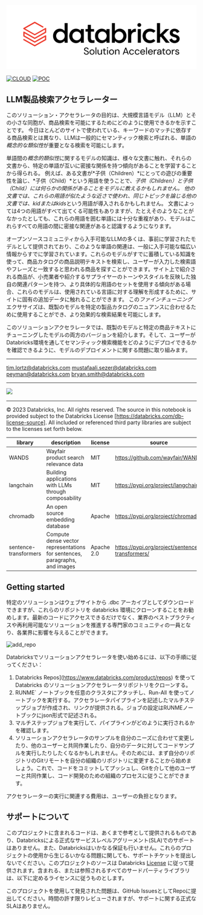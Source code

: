 ![image](https://raw.githubusercontent.com/databricks-industry-solutions/.github/main/profile/solacc_logo_wide.png)

[![CLOUD](https://img.shields.io/badge/CLOUD-ALL-blue?logo=googlecloud&style=for-the-badge)](https://cloud.google.com/databricks)
[![POC](https://img.shields.io/badge/POC-10_days-green?style=for-the-badge)](https://databricks.com/try-databricks)

## LLM製品検索アクセラレーター

このソリューション・アクセラレータの目的は、大規模言語モデル（LLM）とその小さな同胞が、商品検索を可能にするためにどのように使用できるかを示すことです。 今日ほとんどのサイトで使われている、キーワードのマッチに依存する商品検索とは異なり、LLMは一般的にセマンティック検索と呼ばれる、単語の*概念的な類似性*が重要となる検索を可能にします。

単語間の*概念的類似性*に関するモデルの知識は、様々な文書に触れ、それらの文書から、特定の単語が互いに密接な関係を持つ傾向があることを学習することから得られる。 例えば、ある文書が*子供（Children）*にとっての遊びの重要性を論じ、*子供（Child）*という用語を使うことで、*子供（Children）*と*子供（Child）*には何らかの関係があることをモデルに教えるかもしれません。 他の文書では、これらの用語が似たような近さで使われ、同じトピックを論じる他の文書では、*kid*または*kids*という用語が導入されるかもしれません。 文書によっては4つの用語がすべて出てくる可能性もありますが、たとえそのようなことがなかったとしても、これらの用語を囲む単語には十分な重複があり、モデルはこれらすべての用語の間に密接な関連があると認識するようになります。

オープンソースコミュニティから入手可能なLLMの多くは、事前に学習されたモデルとして提供されており、このような単語の関連は、一般に入手可能な幅広い情報からすでに学習されています。これらのモデルがすでに蓄積している知識を使って、商品カタログの商品説明テキストを検索し、ユーザーが入力した検索語やフレーズと一致すると思われる商品を探すことができます。サイト上で紹介される商品が、小売業者や紹介するサプライヤーのトーンやスタイルを反映した独自の関連パターンを持つ、より具体的な用語のセットを使用する傾向がある場合、これらのモデルは、使用されている言語に対する理解を形成するために、サイトに固有の追加データに触れることができます。 この*ファインチューニング*エクササイズは、既製のモデルを特定の製品カタログのニュアンスに合わせるために使用することができ、より効果的な検索結果を可能にします。

このソリューションアクセラレータでは、既製のモデルと特定の商品テキストにチューニングしたモデルの両方のバージョンを紹介します。そして、ユーザーがDatabricks環境を通してセマンティック検索機能をどのようにデプロイできるかを確認できるように、モデルのデプロイメントに関する問題に取り組みます。

___
<tim.lortz@databricks.com> 
<mustafaali.sezer@databricks.com> 
<peyman@databricks.com>
<bryan.smith@databricks.com>
___


<img src='https://github.com/databricks-industry-solutions/product-search/raw/main/images/inference.png' width=800>

___

&copy; 2023 Databricks, Inc. All rights reserved. The source in this notebook is provided subject to the Databricks License [https://databricks.com/db-license-source].  All included or referenced third party libraries are subject to the licenses set forth below.

| library                                | description             | license    | source                                              |
|----------------------------------------|-------------------------|------------|-----------------------------------------------------|
|  WANDS | Wayfair product search relevance data | MIT  | https://github.com/wayfair/WANDS   |
| langchain | Building applications with LLMs through composability | MIT  |   https://pypi.org/project/langchain/ |
| chromadb | An open source embedding database |  Apache |  https://pypi.org/project/chromadb/  |
| sentence-transformers | Compute dense vector representations for sentences, paragraphs, and images | Apache 2.0 |https://pypi.org/project/sentence-transformers/ |

## Getting started

特定のソリューションはウェブサイトから .dbc アーカイブとしてダウンロードできますが、これらのリポジトリを databricks 環境にクローンすることをお勧めします。最新のコードにアクセスできるだけでなく、業界のベストプラクティスや再利用可能なソリューションを推進する専門家のコミュニティの一員となり、各業界に影響を与えることができます。

<img width="500" alt="add_repo" src="https://user-images.githubusercontent.com/4445837/177207338-65135b10-8ccc-4d17-be21-09416c861a76.png">

Databricksでソリューションアクセラレータを使い始めるには、以下の手順に従ってください： 

1. Databricks Repos](https://www.databricks.com/product/repos) を使って Databricks のソリューションアクセラレータリポジトリをクローンする。
2. RUNME` ノートブックを任意のクラスタにアタッチし、Run-All を使ってノートブックを実行する。アクセラレータパイプラインを記述したマルチステップジョブが作成され、リンクが提供される。ジョブの設定はRUNMEノートブックにjson形式で記述される。
3. マルチステップジョブを実行して、パイプラインがどのように実行されるかを確認します。
4. ソリューションアクセラレータのサンプルを自分のニーズに合わせて変更したり、他のユーザーと共同作業したり、自分のデータに対してコードサンプルを実行したりしたくなるかもしれません。そのためには、まず自分のリポジトリのGitリモートを自分の組織のリポジトリに変更することから始めましょう。これで、コードをコミットしてプッシュし、Gitを介して他のユーザーと共同作業し、コード開発のための組織のプロセスに従うことができます。

アクセラレーターの実行に関連する費用は、ユーザーの負担となります。


## サポートについて 

このプロジェクトに含まれるコードは、あくまで参考として提供されるものであり、Databricksによる正式なサービスレベルアグリーメント(SLA)でのサポートはありません。また、Databricksはいかなる保証も行いません。これらのプロジェクトの使用から生じるいかなる問題に関しても、サポートチケットを提出しないでください。このプロジェクトのソースは Databricks [License](./LICENSE) に従って提供されます。含まれる、または参照されるすべてのサードパーティライブラリは、以下に定めるライセンスに従うものとします。

このプロジェクトを使用して発見された問題は、GitHub IssuesとしてRepoに提出してください。時間の許す限りレビューされますが、サポートに関する正式なSLAはありません。
